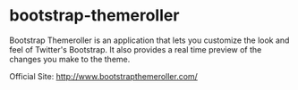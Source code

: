 bootstrap-themeroller
=====================

Bootstrap Themeroller is an application that lets you customize the look and feel of Twitter's Bootstrap. It also provides a real time preview of the changes you make to the theme.

Official Site: http://www.bootstrapthemeroller.com/